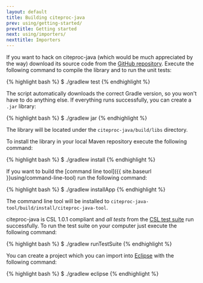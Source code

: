 ```yaml
---
layout: default
title: Building citeproc-java
prev: using/getting-started/
prevtitle: Getting started
next: using/importers/
nexttitle: Importers
---
```


If you want to hack on citeproc-java (which would be much appreciated
by the way) download its source code from the
[GitHub repository](https://github.com/michel-kraemer/citeproc-java).
Execute the following command to compile the library and to run the
unit tests:

{% highlight bash %}
$ ./gradlew test
{% endhighlight %}

The script automatically downloads the correct Gradle version, so you
won't have to do anything else. If everything runs successfully, you
can create a `.jar` library:

{% highlight bash %}
$ ./gradlew jar
{% endhighlight %}

The library will be located under the ``citeproc-java/build/libs`` directory.

To install the library in your local Maven repository execute the
following command:

{% highlight bash %}
$ ./gradlew install
{% endhighlight %}

If you want to build the [command line tool]({{ site.baseurl }}using/command-line-tool)
run the following command:

{% highlight bash %}
$ ./gradlew installApp
{% endhighlight %}

The command line tool will be installed to ``citeproc-java-tool/build/install/citeproc-java-tool``.

citeproc-java is CSL 1.0.1 compliant and *all tests* from the
[CSL test suite](https://bitbucket.org/bdarcus/citeproc-test) run
successfully. To run the test suite on your computer just execute the
following command:

{% highlight bash %}
$ ./gradlew runTestSuite
{% endhighlight %}

You can create a project which you can import into
[Eclipse](http://www.eclipse.org) with the following command:

{% highlight bash %}
$ ./gradlew eclipse
{% endhighlight %}
